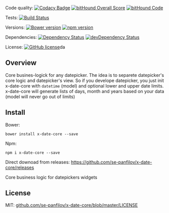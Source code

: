 Code quality: [![Codacy Badge](https://api.codacy.com/project/badge/grade/0c8c1820a3a74d89b4a29a4064e14eb8)](https://www.codacy.com/app/se-panfilov/x-date-core) [![bitHound Overall Score](https://www.bithound.io/github/se-panfilov/x-date-core/badges/score.svg)](https://www.bithound.io/github/se-panfilov/x-date-core)
[![bitHound Code](https://www.bithound.io/github/se-panfilov/x-date-core/badges/code.svg)](https://www.bithound.io/github/se-panfilov/x-date-core)


Tests: [![Build Status](https://travis-ci.org/se-panfilov/x-date-core.svg?branch=master)](https://travis-ci.org/se-panfilov/x-date-core)

Versions: [![Bower version](https://badge.fury.io/bo/x-date-core.svg)](http://badge.fury.io/bo/x-date-core)
[![npm version](https://badge.fury.io/js/x-date-core.svg)](http://badge.fury.io/js/x-date-core)

Dependencies: [![Dependency Status](https://david-dm.org/se-panfilov/x-date-core.svg)](https://david-dm.org/se-panfilov/x-date-core)
[![devDependency Status](https://david-dm.org/se-panfilov/x-date-core/dev-status.svg)](https://david-dm.org/se-panfilov/x-date-core#info=devDependencies)

License: [![GitHub license](https://img.shields.io/github/license/mashape/apistatus.svg)](https://github.com/se-panfilov/x-date-core/blob/master/LICENSE)da

Overview
------

Core busines-logick for any datepicker. The idea is to separete datepicker's core logic and datepicker's view.
So if you develope datepicker, you just init x-date-core with `datetime` (model) and optional lower and upper date limits.
x-date-core will generate lists of days, month and years based on your data (model will never go out of limits)

Install
-------

Bower: 

```
bower install x-date-core --save
```

Npm: 
```
npm i x-date-core --save
```

Direct downoad from releases: https://github.com/se-panfilov/x-date-core/releases



Core business logic for datepickers widgets

License
-----

MIT: [github.com/se-panfilov/x-date-core/blob/master/LICENSE][1]

[1]: https://github.com/se-panfilov/x-date-core/blob/master/LICENSE
